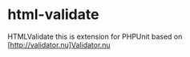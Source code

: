 html-validate
=============

HTMLValidate this is extension for PHPUnit based on [http://validator.nu]Validator.nu